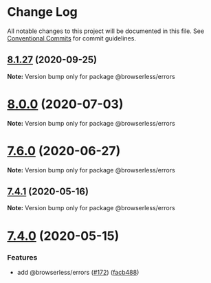 # Change Log

All notable changes to this project will be documented in this file.
See [Conventional Commits](https://conventionalcommits.org) for commit guidelines.

## [8.1.27](https://github.com/kikobeats/browserless/tree/master/packages/errors/compare/v8.1.26...v8.1.27) (2020-09-25)

**Note:** Version bump only for package @browserless/errors





# [8.0.0](https://github.com/kikobeats/browserless/tree/master/packages/errors/compare/v7.6.4...v8.0.0) (2020-07-03)

**Note:** Version bump only for package @browserless/errors





# [7.6.0](https://github.com/kikobeats/browserless/tree/master/packages/errors/compare/v7.6.0-beta.3...v7.6.0) (2020-06-27)

**Note:** Version bump only for package @browserless/errors





## [7.4.1](https://github.com/kikobeats/browserless/tree/master/packages/errors/compare/v7.4.0...v7.4.1) (2020-05-16)

**Note:** Version bump only for package @browserless/errors





# [7.4.0](https://github.com/kikobeats/browserless/tree/master/packages/errors/compare/v7.3.0...v7.4.0) (2020-05-15)


### Features

* add @browserless/errors ([#172](https://github.com/kikobeats/browserless/tree/master/packages/errors/issues/172)) ([facb488](https://github.com/kikobeats/browserless/tree/master/packages/errors/commit/facb488ed357122b9086a70be99ca0486f9df6ed))
